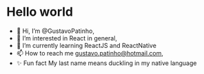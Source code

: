<h1>Hello world</h1>

- 👋 Hi, I’m @GustavoPatinho,
- 👀 I’m interested in React in general,
- 🌱 I’m currently learning ReactJS and ReactNative
- 📫 How to reach me gustavo.patinho@hotmail.com,
- ✨ Fun fact My last name means duckling in my native language
